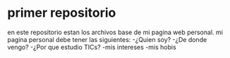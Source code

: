 # primer repositorio

en este repositorio estan los archivos base de mi pagina web personal. mi pagina personal debe tener las siguientes:
-¿Quien soy?
-¿De donde vengo?
-¿Por que estudio TICs?
-mis intereses
-mis hobis
